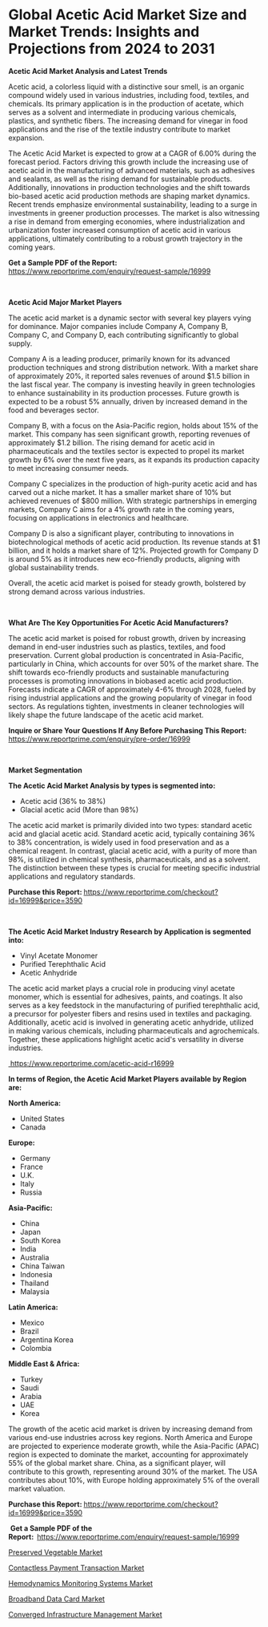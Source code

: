 <p><h1>Global Acetic Acid Market Size and Market Trends: Insights and Projections from 2024 to 2031</h1></p><p><strong>Acetic Acid Market Analysis and Latest Trends</strong></p>
<p><p>Acetic acid, a colorless liquid with a distinctive sour smell, is an organic compound widely used in various industries, including food, textiles, and chemicals. Its primary application is in the production of acetate, which serves as a solvent and intermediate in producing various chemicals, plastics, and synthetic fibers. The increasing demand for vinegar in food applications and the rise of the textile industry contribute to market expansion.</p><p>The Acetic Acid Market is expected to grow at a CAGR of 6.00% during the forecast period. Factors driving this growth include the increasing use of acetic acid in the manufacturing of advanced materials, such as adhesives and sealants, as well as the rising demand for sustainable products. Additionally, innovations in production technologies and the shift towards bio-based acetic acid production methods are shaping market dynamics. Recent trends emphasize environmental sustainability, leading to a surge in investments in greener production processes. The market is also witnessing a rise in demand from emerging economies, where industrialization and urbanization foster increased consumption of acetic acid in various applications, ultimately contributing to a robust growth trajectory in the coming years.</p></p>
<p><strong>Get a Sample PDF of the Report:&nbsp;</strong> <a href="https://www.reportprime.com/enquiry/request-sample/16999?utm_campaign=1130&utm_medium=2&utm_source=Github&utm_content=ia&utm_term=24112024&utm_id=acetic-acid">https://www.reportprime.com/enquiry/request-sample/16999</a></p>
<p>&nbsp;</p>
<p><strong>Acetic Acid Major Market Players</strong></p>
<p><p>The acetic acid market is a dynamic sector with several key players vying for dominance. Major companies include Company A, Company B, Company C, and Company D, each contributing significantly to global supply.</p><p>Company A is a leading producer, primarily known for its advanced production techniques and strong distribution network. With a market share of approximately 20%, it reported sales revenues of around $1.5 billion in the last fiscal year. The company is investing heavily in green technologies to enhance sustainability in its production processes. Future growth is expected to be a robust 5% annually, driven by increased demand in the food and beverages sector.</p><p>Company B, with a focus on the Asia-Pacific region, holds about 15% of the market. This company has seen significant growth, reporting revenues of approximately $1.2 billion. The rising demand for acetic acid in pharmaceuticals and the textiles sector is expected to propel its market growth by 6% over the next five years, as it expands its production capacity to meet increasing consumer needs.</p><p>Company C specializes in the production of high-purity acetic acid and has carved out a niche market. It has a smaller market share of 10% but achieved revenues of $800 million. With strategic partnerships in emerging markets, Company C aims for a 4% growth rate in the coming years, focusing on applications in electronics and healthcare.</p><p>Company D is also a significant player, contributing to innovations in biotechnological methods of acetic acid production. Its revenue stands at $1 billion, and it holds a market share of 12%. Projected growth for Company D is around 5% as it introduces new eco-friendly products, aligning with global sustainability trends. </p><p>Overall, the acetic acid market is poised for steady growth, bolstered by strong demand across various industries.</p></p>
<p>&nbsp;</p>
<p><strong>What Are The Key Opportunities For Acetic Acid Manufacturers?</strong></p>
<p><p>The acetic acid market is poised for robust growth, driven by increasing demand in end-user industries such as plastics, textiles, and food preservation. Current global production is concentrated in Asia-Pacific, particularly in China, which accounts for over 50% of the market share. The shift towards eco-friendly products and sustainable manufacturing processes is promoting innovations in biobased acetic acid production. Forecasts indicate a CAGR of approximately 4-6% through 2028, fueled by rising industrial applications and the growing popularity of vinegar in food sectors. As regulations tighten, investments in cleaner technologies will likely shape the future landscape of the acetic acid market.</p></p>
<p><strong>Inquire or Share Your Questions If Any Before Purchasing This Report:</strong> <a href="https://www.reportprime.com/enquiry/pre-order/16999?utm_campaign=1130&utm_medium=2&utm_source=Github&utm_content=ia&utm_term=24112024&utm_id=acetic-acid">https://www.reportprime.com/enquiry/pre-order/16999</a></p>
<p>&nbsp;</p>
<p><strong>Market Segmentation</strong></p>
<p><strong>The Acetic Acid Market Analysis by types is segmented into:</strong></p>
<p><ul><li>Acetic acid (36% to 38%)</li><li>Glacial acetic acid (More than 98%)</li></ul></p>
<p><p>The acetic acid market is primarily divided into two types: standard acetic acid and glacial acetic acid. Standard acetic acid, typically containing 36% to 38% concentration, is widely used in food preservation and as a chemical reagent. In contrast, glacial acetic acid, with a purity of more than 98%, is utilized in chemical synthesis, pharmaceuticals, and as a solvent. The distinction between these types is crucial for meeting specific industrial applications and regulatory standards.</p></p>
<p><strong>Purchase this Report:&nbsp;</strong><a href="https://www.reportprime.com/checkout?id=16999&price=3590&utm_campaign=1130&utm_medium=2&utm_source=Github&utm_content=ia&utm_term=24112024&utm_id=acetic-acid">https://www.reportprime.com/checkout?id=16999&price=3590</a></p>
<p>&nbsp;</p>
<p><strong>The Acetic Acid Market Industry Research by Application is segmented into:</strong></p>
<p><ul><li>Vinyl Acetate Monomer</li><li>Purified Terephthalic Acid</li><li>Acetic Anhydride</li></ul></p>
<p><p>The acetic acid market plays a crucial role in producing vinyl acetate monomer, which is essential for adhesives, paints, and coatings. It also serves as a key feedstock in the manufacturing of purified terephthalic acid, a precursor for polyester fibers and resins used in textiles and packaging. Additionally, acetic acid is involved in generating acetic anhydride, utilized in making various chemicals, including pharmaceuticals and agrochemicals. Together, these applications highlight acetic acid's versatility in diverse industries.</p></p>
<p><a href="https://www.reportprime.com/acetic-acid-r16999?utm_campaign=1130&utm_medium=2&utm_source=Github&utm_content=ia&utm_term=24112024&utm_id=acetic-acid">&nbsp;https://www.reportprime.com/acetic-acid-r16999</a></p>
<p><strong>In terms of Region, the Acetic Acid Market Players available by Region are:</strong></p>
<p>
    <p> <strong> North America: </strong>
        <ul>
            <li>United States</li>
            <li>Canada</li>
        </ul>
        </p> 
    <p> <strong> Europe: </strong>
        <ul>
            <li>Germany</li>
            <li>France</li>
            <li>U.K.</li>
            <li>Italy</li>
            <li>Russia</li>
        </ul>
        </p> 
    <p> <strong> Asia-Pacific: </strong>
        <ul>
            <li>China</li>
            <li>Japan</li>
            <li>South Korea</li>
            <li>India</li>
            <li>Australia</li>
            <li>China Taiwan</li>
            <li>Indonesia</li>
            <li>Thailand</li>
            <li>Malaysia</li>
        </ul>
        </p> 
    <p> <strong> Latin America: </strong>
        <ul>
            <li>Mexico</li>
            <li>Brazil</li>
            <li>Argentina Korea</li>
            <li>Colombia</li>
        </ul>
        </p> 
    <p> <strong> Middle East & Africa: </strong>
        <ul>
            <li>Turkey</li>
            <li>Saudi</li>
            <li>Arabia</li>
            <li>UAE</li>
            <li>Korea</li>
        </ul>
    </p>
    </p>
<p><p>The growth of the acetic acid market is driven by increasing demand from various end-use industries across key regions. North America and Europe are projected to experience moderate growth, while the Asia-Pacific (APAC) region is expected to dominate the market, accounting for approximately 55% of the global market share. China, as a significant player, will contribute to this growth, representing around 30% of the market. The USA contributes about 10%, with Europe holding approximately 5% of the overall market valuation.</p></p>
<p><strong>Purchase this Report: </strong><a href="https://www.reportprime.com/checkout?id=16999&price=3590&utm_campaign=1130&utm_medium=2&utm_source=Github&utm_content=ia&utm_term=24112024&utm_id=acetic-acid">https://www.reportprime.com/checkout?id=16999&price=3590</a></p>
<p>&nbsp;<strong>Get a Sample PDF of the Report:&nbsp;&nbsp;</strong><a href="https://www.reportprime.com/enquiry/request-sample/16999?utm_campaign=1130&utm_medium=2&utm_source=Github&utm_content=ia&utm_term=24112024&utm_id=acetic-acid">https://www.reportprime.com/enquiry/request-sample/16999</a></p>
<p><strong></strong></p>
<p><p><a href="https://www.linkedin.com/pulse/preserved-vegetable-market-evolution-key-trends-regional-dynamics-oycac?utm_campaign=1130&utm_medium=2&utm_source=Github&utm_content=ia&utm_term=24112024&utm_id=acetic-acid">Preserved Vegetable Market</a></p><p><a href="https://issuu.com/reportprime-2/docs/contactless-payment-transaction-mar_0ab71b5474da99?utm_campaign=1130&utm_medium=2&utm_source=Github&utm_content=ia&utm_term=24112024&utm_id=acetic-acid">Contactless Payment Transaction Market</a></p><p><a href="https://www.linkedin.com/pulse/hemodynamics-monitoring-systems-market-size-expand-cagr-84-5ekpe?utm_campaign=1130&utm_medium=2&utm_source=Github&utm_content=ia&utm_term=24112024&utm_id=acetic-acid">Hemodynamics Monitoring Systems Market</a></p><p><a href="https://www.linkedin.com/pulse/broadband-data-card-market-trends-focusing-insight-forecast-ay8bc?utm_campaign=1130&utm_medium=2&utm_source=Github&utm_content=ia&utm_term=24112024&utm_id=acetic-acid">Broadband Data Card Market</a></p><p><a href="https://issuu.com/reportprime-2/docs/converged-infrastructure-management_280239367c7f4e?utm_campaign=1130&utm_medium=2&utm_source=Github&utm_content=ia&utm_term=24112024&utm_id=acetic-acid">Converged Infrastructure Management Market</a></p></p>
